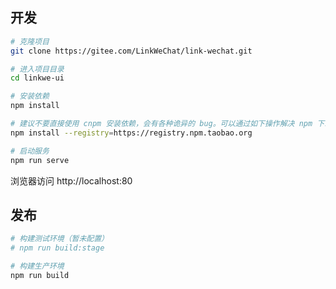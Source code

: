 ## 开发

```bash
# 克隆项目
git clone https://gitee.com/LinkWeChat/link-wechat.git

# 进入项目目录
cd linkwe-ui

# 安装依赖
npm install

# 建议不要直接使用 cnpm 安装依赖，会有各种诡异的 bug。可以通过如下操作解决 npm 下载速度慢的问题
npm install --registry=https://registry.npm.taobao.org

# 启动服务
npm run serve
```

浏览器访问 http://localhost:80

## 发布

```bash
# 构建测试环境（暂未配置）
# npm run build:stage

# 构建生产环境
npm run build
```

